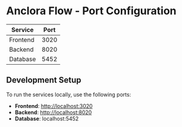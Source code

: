 # Anclora Flow - Port Configuration

| Service  | Port  |
|----------|-------|
| Frontend | 3020  |
| Backend  | 8020  |
| Database | 5452  |

## Development Setup

To run the services locally, use the following ports:

- **Frontend**: <http://localhost:3020>
- **Backend**: <http://localhost:8020>
- **Database**: localhost:5452
